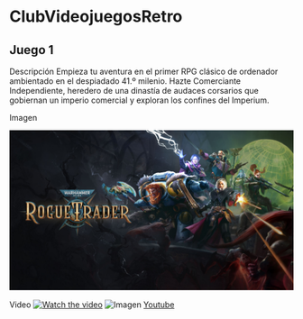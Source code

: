 # ClubVideojuegosRetro

## Juego 1

Descripción
Empieza tu aventura en el primer RPG clásico de ordenador ambientado en el despiadado 41.º milenio. Hazte Comerciante Independiente, heredero de una dinastía de audaces corsarios que gobiernan un imperio comercial y exploran los confines del Imperium.

Imagen

![Imagen](Juego.jpg)

Video
[![Watch the video](https://img.youtube.com/vi/T-D1KVIuvjA/Juego.jpg)]([https://youtu.be/T-D1KVIuvjA](https://www.youtube.com/watch?v=7mYd1aV5mW4))
![Imagen]([Juego.jpg](https://img.youtube.com/vi/7mYd1aV5mW4/0.jpg))
[Youtube](https://www.youtube.com/watch?v=7mYd1aV5mW4)
 
